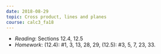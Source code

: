 ```yaml
---
date: 2018-08-29
topic: Cross product, lines and planes
course: calc3_fa18
---
```


- *Reading*: Sections 12.4, 12.5
- *Homework*: (12.4): #1, 3, 13, 28, 29, (12.5): #3, 5, 7, 23, 33.
